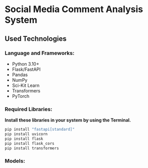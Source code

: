 # Social Media Comment Analysis System
## Used Technologies

### Language and Frameworks:
- Python 3.10+
- Flask/FastAPI
- Pandas
- NumPy
- Sci-Kit Learn
- Transformers
- PyTorch


### Required Libraries:
**Install these libraries in your system by using the Terminal.**
``` powershell
pip install "fastapi[standard]"
pip install uvicorn
pip install flask
pip install flask_cors
pip install transformers
```
### Models:
